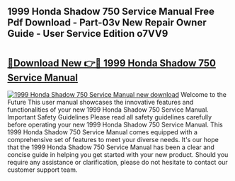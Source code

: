 ## 1999 Honda Shadow 750 Service Manual Free Pdf Download - Part-03v New Repair Owner Guide - User Service Edition o7VV9

# <h2><a href="http://bc15895.oget.top/?id=1999+Honda+Shadow+750+Service+Manual">🔗Download New 👉🔴 1999 Honda Shadow 750 Service Manual</a></h2>

[![1999 Honda Shadow 750 Service Manual new download](https://i.imgur.com/5g1atiW.png)](http://bc15895.oget.top/?id=1999+Honda+Shadow+750+Service+Manual)
Welcome to the Future This user manual showcases the innovative features and functionalities of your new 1999 Honda Shadow 750 Service Manual. Important Safety Guidelines Please read all safety guidelines carefully before operating your new 1999 Honda Shadow 750 Service Manual. This 1999 Honda Shadow 750 Service Manual comes equipped with a comprehensive set of features to meet your diverse needs. It's our hope that the 1999 Honda Shadow 750 Service Manual has been a clear and concise guide in helping you get started with your new product. Should you require any assistance or clarification, please do not hesitate to contact our customer support team.
